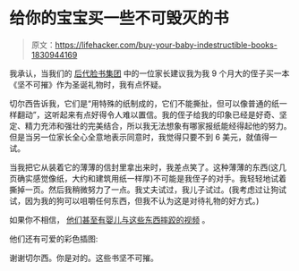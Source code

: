 # 给你的宝宝买一些不可毁灭的书

> 原文：<https://lifehacker.com/buy-your-baby-indestructible-books-1830944169>

我承认，当我们的 [后代脸书集团](https://www.facebook.com/groups/2018785615043946/) 中的一位家长建议我为我 9 个月大的侄子买一本《坚不可摧》作为圣诞礼物时，我有点怀疑。



切尔西告诉我，它们是“用特殊的纸制成的，它们不能撕扯，但可以像普通的纸一样翻动”，这听起来有点好得令人难以置信。我的侄子给我的印象已经是好奇、坚定、精力充沛和强壮的完美结合，所以我无法想象有哪家报纸能经得起他的努力。但是当另一位家长全心全意地表示同意时，我觉得只要不到 6 美元，就值得一试。

当我把它从装着它的薄薄的信封里拿出来时，我差点笑了。这种薄薄的东西(这几页确实感觉像纸，大约和建筑用纸一样厚)不可能是我侄子的对手。我轻轻地试着撕掉一页。然后我稍微努力了一点。我丈夫试过，我儿子试过。(我考虑过让狗试试，因为我的狗可以咀嚼任何东西，但我不认为这是对待礼物的好方式。)

如果你不相信， [他们甚至有婴儿与这些东西摔跤的视频](https://www.workman.com/brands/indestructibles#video) 。

他们还有可爱的彩色插图:

谢谢切尔西。你是对的。这些书坚不可摧。